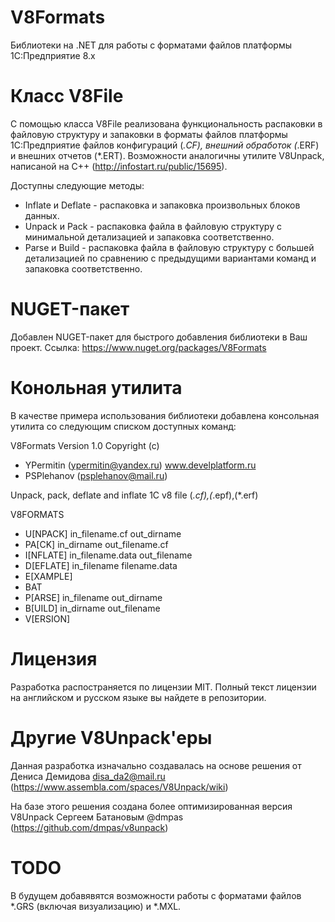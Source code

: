 # V8Formats
Библиотеки на .NET для работы с форматами файлов платформы 1С:Предприятие 8.x

# Класс V8File
C помощью класса V8File реализована функциональность распаковки в файловую структуру и запаковки в форматы файлов платформы 1С:Предприятие файлов конфигураций (*.CF), внешний обработок (*.ERF) и внешних отчетов (*.ERT).
Возможности аналогичны утилите V8Unpack, написаной на C++ (http://infostart.ru/public/15695).

Доступны следующие методы:
- Inflate и Deflate - распаковка и запаковка произвольных блоков данных.
- Unpack и Pack - распаковка файла в файловую структуру с минимальной детализацией и запаковка соответственно.
- Parse и Build - распаковка файла в файловую структуру с большей детализацией по сравнению с предыдущими вариантами команд и запаковка соответственно.

# NUGET-пакет
Добавлен NUGET-пакет для быстрого добавления библиотеки в Ваш проект.
Ссылка: https://www.nuget.org/packages/V8Formats

# Конольная утилита
В качестве примера использования библиотеки добавлена консольная утилита со следующим списком доступных команд:

V8Formats Version 1.0 Copyright (c)
- YPermitin (ypermitin@yandex.ru) www.develplatform.ru
- PSPlehanov (psplehanov@mail.ru)

Unpack, pack, deflate and inflate 1C v8 file (*.cf),(*.epf),(*.erf)

V8FORMATS

- U[NPACK]     in_filename.cf     out_dirname
- PA[CK]       in_dirname         out_filename.cf
- I[NFLATE]    in_filename.data   out_filename
- D[EFLATE]    in_filename        filename.data
- E[XAMPLE]
- BAT
- P[ARSE]      in_filename        out_dirname
- B[UILD]      in_dirname         out_filename
- V[ERSION]

# Лицензия
Разработка распостраняется по лицензии MIT. Полный текст лицензии на английском и русском языке вы найдете в репозитории.

# Другие V8Unpack'еры
Данная разработка изначально создавалась на основе решения от Дениса Демидова disa_da2@mail.ru
(https://www.assembla.com/spaces/V8Unpack/wiki)

На базе этого решения создана более оптимизированная версия V8Unpack Сергеем Батановым @dmpas
(https://github.com/dmpas/v8unpack)

# TODO
В будущем добавявятся возможности работы с форматами файлов *.GRS (включая визуализацию) и *.MXL.
